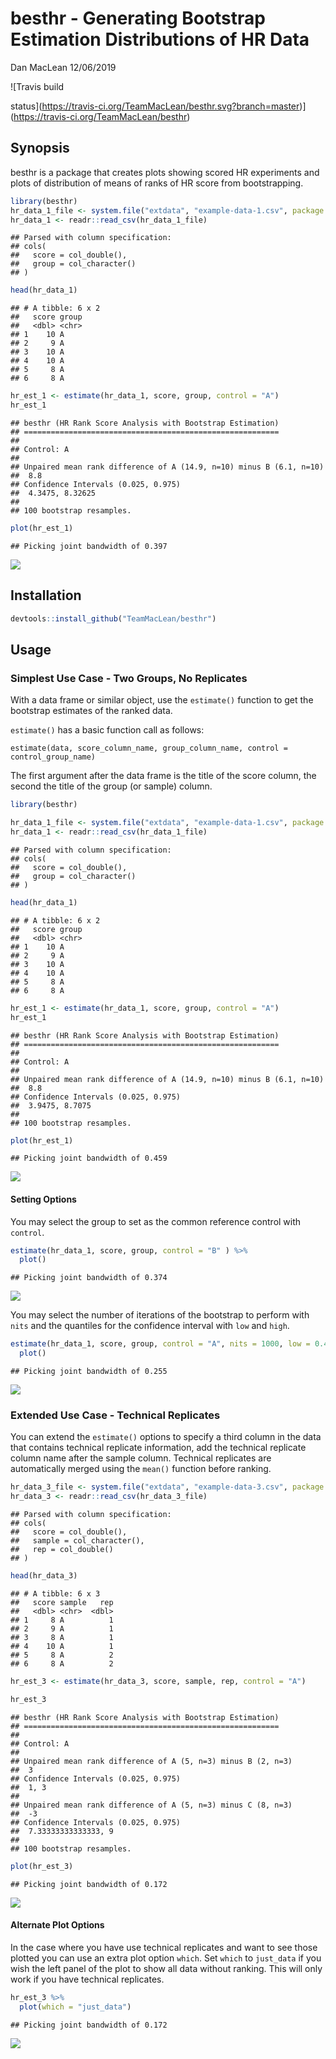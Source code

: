 besthr - Generating Bootstrap Estimation Distributions of HR Data
================
Dan MacLean
12/06/2019

<!-- badges: start --> ![Travis build
status](https://travis-ci.org/TeamMacLean/besthr.svg?branch=master)\](<https://travis-ci.org/TeamMacLean/besthr>)

<!-- badges: end -->

## Synopsis

besthr is a package that creates plots showing scored HR experiments and
plots of distribution of means of ranks of HR score from bootstrapping.

``` r
library(besthr)
hr_data_1_file <- system.file("extdata", "example-data-1.csv", package = "besthr")
hr_data_1 <- readr::read_csv(hr_data_1_file)
```

    ## Parsed with column specification:
    ## cols(
    ##   score = col_double(),
    ##   group = col_character()
    ## )

``` r
head(hr_data_1)
```

    ## # A tibble: 6 x 2
    ##   score group
    ##   <dbl> <chr>
    ## 1    10 A    
    ## 2     9 A    
    ## 3    10 A    
    ## 4    10 A    
    ## 5     8 A    
    ## 6     8 A

``` r
hr_est_1 <- estimate(hr_data_1, score, group, control = "A")
hr_est_1
```

    ## besthr (HR Rank Score Analysis with Bootstrap Estimation)
    ## =========================================================
    ## 
    ## Control: A
    ## 
    ## Unpaired mean rank difference of A (14.9, n=10) minus B (6.1, n=10)
    ##  8.8
    ## Confidence Intervals (0.025, 0.975)
    ##  4.3475, 8.32625
    ## 
    ## 100 bootstrap resamples.

``` r
plot(hr_est_1)
```

    ## Picking joint bandwidth of 0.397

![](Readme_files/figure-gfm/unnamed-chunk-1-1.png)<!-- -->

## Installation

``` r
devtools::install_github("TeamMacLean/besthr")
```

## Usage

### Simplest Use Case - Two Groups, No Replicates

With a data frame or similar object, use the `estimate()` function to
get the bootstrap estimates of the ranked data.

`estimate()` has a basic function call as follows:

`estimate(data, score_column_name, group_column_name, control =
control_group_name)`

The first argument after the data frame is the title of the score
column, the second the title of the group (or sample) column.

``` r
library(besthr)

hr_data_1_file <- system.file("extdata", "example-data-1.csv", package = "besthr")
hr_data_1 <- readr::read_csv(hr_data_1_file)
```

    ## Parsed with column specification:
    ## cols(
    ##   score = col_double(),
    ##   group = col_character()
    ## )

``` r
head(hr_data_1)
```

    ## # A tibble: 6 x 2
    ##   score group
    ##   <dbl> <chr>
    ## 1    10 A    
    ## 2     9 A    
    ## 3    10 A    
    ## 4    10 A    
    ## 5     8 A    
    ## 6     8 A

``` r
hr_est_1 <- estimate(hr_data_1, score, group, control = "A")
hr_est_1
```

    ## besthr (HR Rank Score Analysis with Bootstrap Estimation)
    ## =========================================================
    ## 
    ## Control: A
    ## 
    ## Unpaired mean rank difference of A (14.9, n=10) minus B (6.1, n=10)
    ##  8.8
    ## Confidence Intervals (0.025, 0.975)
    ##  3.9475, 8.7075
    ## 
    ## 100 bootstrap resamples.

``` r
plot(hr_est_1)
```

    ## Picking joint bandwidth of 0.459

![](Readme_files/figure-gfm/unnamed-chunk-3-1.png)<!-- -->

#### Setting Options

You may select the group to set as the common reference control with
`control`.

``` r
estimate(hr_data_1, score, group, control = "B" ) %>%
  plot()
```

    ## Picking joint bandwidth of 0.374

![](Readme_files/figure-gfm/unnamed-chunk-4-1.png)<!-- -->

You may select the number of iterations of the bootstrap to perform with
`nits` and the quantiles for the confidence interval with `low` and
`high`.

``` r
estimate(hr_data_1, score, group, control = "A", nits = 1000, low = 0.4, high = 0.6) %>%
  plot()
```

    ## Picking joint bandwidth of 0.255

![](Readme_files/figure-gfm/unnamed-chunk-5-1.png)<!-- -->

### Extended Use Case - Technical Replicates

You can extend the `estimate()` options to specify a third column in the
data that contains technical replicate information, add the technical
replicate column name after the sample column. Technical replicates are
automatically merged using the `mean()` function before
ranking.

``` r
hr_data_3_file <- system.file("extdata", "example-data-3.csv", package = "besthr")
hr_data_3 <- readr::read_csv(hr_data_3_file)
```

    ## Parsed with column specification:
    ## cols(
    ##   score = col_double(),
    ##   sample = col_character(),
    ##   rep = col_double()
    ## )

``` r
head(hr_data_3)
```

    ## # A tibble: 6 x 3
    ##   score sample   rep
    ##   <dbl> <chr>  <dbl>
    ## 1     8 A          1
    ## 2     9 A          1
    ## 3     8 A          1
    ## 4    10 A          1
    ## 5     8 A          2
    ## 6     8 A          2

``` r
hr_est_3 <- estimate(hr_data_3, score, sample, rep, control = "A")

hr_est_3
```

    ## besthr (HR Rank Score Analysis with Bootstrap Estimation)
    ## =========================================================
    ## 
    ## Control: A
    ## 
    ## Unpaired mean rank difference of A (5, n=3) minus B (2, n=3)
    ##  3
    ## Confidence Intervals (0.025, 0.975)
    ##  1, 3
    ## 
    ## Unpaired mean rank difference of A (5, n=3) minus C (8, n=3)
    ##  -3
    ## Confidence Intervals (0.025, 0.975)
    ##  7.33333333333333, 9
    ## 
    ## 100 bootstrap resamples.

``` r
plot(hr_est_3)
```

    ## Picking joint bandwidth of 0.172

![](Readme_files/figure-gfm/unnamed-chunk-6-1.png)<!-- -->

#### Alternate Plot Options

In the case where you have use technical replicates and want to see
those plotted you can use an extra plot option `which`. Set `which` to
`just_data` if you wish the left panel of the plot to show all data
without ranking. This will only work if you have technical replicates.

``` r
hr_est_3 %>% 
  plot(which = "just_data")
```

    ## Picking joint bandwidth of 0.172

![](Readme_files/figure-gfm/unnamed-chunk-7-1.png)<!-- -->
